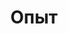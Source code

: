 ---
# An instance of the Experience widget.
# Documentation: https://wowchemy.com/docs/page-builder/
widget: experience

# This file represents a page section.
headless: true

# Order that this section appears on the page.
weight: 40

title: Опыт
subtitle:

# Date format for experience
#   Refer to https://wowchemy.com/docs/customization/#date-format
date_format: Январь 2006 года

# Experiences.
#   Add/remove as many `experience` items below as you like.
#   Required fields are `title`, `company`, and `date_start`.
#   Leave `date_end` empty if it's your current employer.
#   Begin multi-line descriptions with YAML's `|2-` multi-line prefix.
experience:
  - title: 
    company: Министерство образования
    company_url: ''
    location: Бурунди
    date_start: '2010-04-15'
    date_end: '2016-01-01'
    description: |2-
        Responsibilities include:
        
        *учитель средней школы
        *инспектор
        *советник 
  - title: 
    company: Министерство образования
    company_url: ''
    location: Бурунди
    date_start: '2015-01-01'
    date_end: '2019-10-06'
    description: сотрудник по учебной программе Министерства образования
---